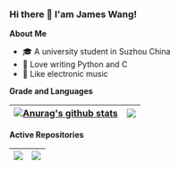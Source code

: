 ### Hi there 👋 I'am James Wang!

**About Me**
- 🎓 A university student in Suzhou China
- 🙊 Love writing Python and C
- 🎵 Like electronic music

**Grade and Languages**

| <a href="https://github-readme-stats.vercel.app/api?username=james-wangx&show_icons=true&include_all_commits=true&theme=buefy&hide_border=true"><img align="center" src="https://github-readme-stats.vercel.app/api?username=james-wangx&show_icons=true&include_all_commits=true&theme=buefy&hide_border=true" alt="Anurag's github stats" /></a> | <a href="https://github-readme-stats.vercel.app/api/top-langs/?username=james-wangx&layout=compact&theme=buefy&hide_border=true&langs_count=6"><img align="center" src="https://github-readme-stats.vercel.app/api/top-langs/?username=james-wangx&layout=compact&theme=buefy&hide_border=true&langs_count=6&exclude_repo=pandas-notes&hide=html,css,jupyter notebook,cmake" /></a> |
| ------------- | ------------- |

**Active Repositories**

| <a href="https://github.com/james-wangx/dsaa"><img align="center" src="https://github-readme-stats.vercel.app/api/pin/?username=james-wangx&repo=dsaa&theme=buefy" /></a> | <a href="https://github.com/james-wangx/rust-book"><img align="center" src="https://github-readme-stats.vercel.app/api/pin/?username=james-wangx&repo=rust-book&theme=buefy" /></a> |
| ------------- | ------------- |

